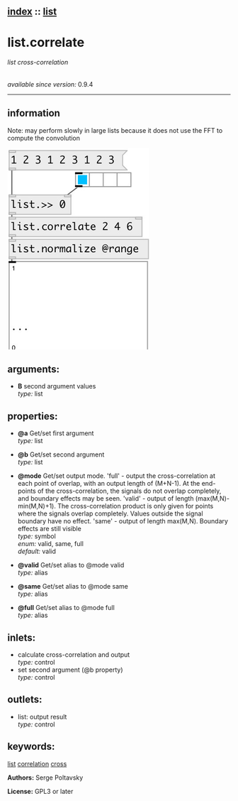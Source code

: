 [index](index.html) :: [list](category_list.html)
---

# list.correlate

###### list cross-correlation

*available since version:* 0.9.4

---


## information
Note: may perform slowly in large lists because it does not use the FFT to compute the convolution


[![example](../examples/img/list.correlate.jpg)](../examples/pd/list.correlate.pd)



## arguments:

* **B**
second argument values<br>
_type:_ list<br>





## properties:

* **@a** 
Get/set first argument<br>
_type:_ list<br>

* **@b** 
Get/set second argument<br>
_type:_ list<br>

* **@mode** 
Get/set output mode. &#39;full&#39; - output the cross-correlation at each point of overlap,
with an output length of (M+N-1). At the end-points of the cross-correlation,
the signals do not overlap completely, and boundary effects may be seen.
&#39;valid&#39; - output of length (max(M,N)-min(M,N)+1). The cross-correlation product
is only given for points where the signals overlap completely. Values outside
the signal boundary have no effect. &#39;same&#39; - output of length max(M,N).
Boundary effects are still visible<br>
_type:_ symbol<br>
_enum:_ valid, same, full<br>
_default:_ valid<br>

* **@valid** 
Get/set alias to @mode valid<br>
_type:_ alias<br>

* **@same** 
Get/set alias to @mode same<br>
_type:_ alias<br>

* **@full** 
Get/set alias to @mode full<br>
_type:_ alias<br>



## inlets:

* calculate cross-correlation and output<br>
_type:_ control
* set second argument (@b property)<br>
_type:_ control



## outlets:

* list: output result<br>
_type:_ control



## keywords:

[list](keywords/list.html)
[correlation](keywords/correlation.html)
[cross](keywords/cross.html)






**Authors:** Serge Poltavsky




**License:** GPL3 or later





